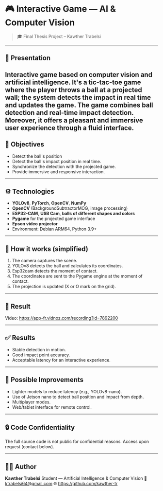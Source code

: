 # 🎮 Interactive Game — AI & Computer Vision

> 🎓 Final Thesis Project – Kawther Trabelsi

---

## 🌟 Presentation
Interactive game based on **computer vision** and **artificial intelligence**.
It's a tic-tac-toe game where the player throws a ball at a projected wall; the system detects the impact in real time and updates the game.
The game combines ball detection and real-time impact detection. Moreover, it offers a pleasant and immersive user experience through a fluid interface.
--

## 🎯 Objectives
- Detect the ball's position
- Detect the ball's impact position in real time.
- Synchronize the detection with the projected game.
- Provide immersive and responsive interaction.

---

## ⚙️ Technologies
- **YOLOv8**, **PyTorch**, **OpenCV**, **NumPy**
- **OpenCV** (BackgroundSubtractorMOG, image processing)
- **ESP32-CAM**, **USB Cam**, **balls of different shapes and colors**
- **Pygame** for the projected game interface
- **Epson video projector**
- Environment: Debian ARM64, Python 3.9+

---

## 🧩 How it works (simplified)
1. The camera captures the scene.
2. YOLOv8 detects the ball and calculates its coordinates.
3. Esp32cam detects the moment of contact.
4. The coordinates are sent to the Pygame engine at the moment of contact.
4. The projection is updated (X or O mark on the grid).

---

## 📸 Result
Video: https://app-fr.vidnoz.com/recording?id=7892200

---

## ✅ Results
- Stable detection in motion.
- Good impact point accuracy.
- Acceptable latency for an interactive experience.

---

## 🚀 Possible Improvements
- Lighter models to reduce latency (e.g., YOLOv8-nano).
- Use of Jetson nano to detect ball position and impact from depth.
- Multiplayer modes.
- Web/tablet interface for remote control.

---

## 🔒 Code Confidentiality
The full source code is not public for confidential reasons.
Access upon request (contact below).

---

## 👩‍💻 Author
**Kawther Trabelsi**
Student — Artificial Intelligence & Computer Vision
📧 ktrabelsi64@gmail.com
🌐 https://github.com/kawther-tr
